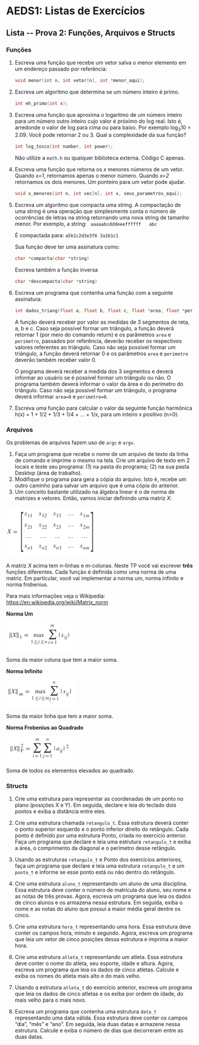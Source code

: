 # AEDS1: Listas de Exercícios

## Lista -- Prova 2: Funções, Arquivos e Structs

### Funções

1. Escreva uma função que recebe um vetor salva o menor elemento em um
   endereço passado por referência:
   ```c
   void menor(int n, int vetor[n], int *menor_aqui);
   ```

1. Escreva um algoritmo que determina se um número inteiro é primo.
   ```c
   int eh_primo(int x);
   ```

1. Escreva uma função que aproxima o logaritmo de um número inteiro para um
   número outro inteiro cujo valor é próximo do log real. Isto é, arredonde o
   valor de log para cima ou para baixo. Por exemplo log<sub>3</sub>10 = 2.09.
   Você pode retornar 2 ou 3. Qual a complexidade da sua função?
   ```c
   int log_tosco(int number, int power);
   ```
   Não utilize a `math.h` ou qualquer biblioteca externa. Código C apenas.

1. Escreva uma função que retorna os *x* menores números de um vetor. Quando
   *x=1*, retornamos apenas o menor número. Quando *x=2* retornamos os dois
   menores. Um ponteiro para um vetor pode ajudar.
   ```c
   void x_menores(int n, int vec[n], int x, seus_parametros_aqui);
   ```

1. Escreva um algoritmo que compacta uma string. A compactação de uma string
   é uma operação que simplesmente conta o número de ocorrências de letras na
   string retornando uma nova string de tamanho menor. Por exemplo, a string:
   ``` aaaaabcdddeeeffffff   abc```

   É compactada para:
   ```a5b1c2d3e3f6 3a1b1c1```

   Sua função deve ter uma assinatura como:
   ```c
   char *compacta(char *string)
   ```

   Escreva também a função inversa
   ```c
   char *descompacta(char *string)
   ```

1. Escreva um programa que contenha uma função com a seguinte assinatura:
   ```c
   int dados_triang(float a, float b, float c, float *area, float *perímetro);
   ```

   A função deverá receber por valor as medidas de 3 segmentos de reta, a, b e
   c.  Caso seja possível formar um triângulo, a função deverá retornar 1 (por
   meio do comando return) e os parâmetros `area` e `perimetro`, passados por
   referência, deverão receber os respectivos valores referentes ao triângulo.
   Caso não seja possível formar um triângulo, a função deverá retornar 0 e os
   parâmetros `area` e `perimetro` deverão também receber valor 0.

   O programa deverá receber a medida dos 3 segmentos e deverá informar ao
   usuário se é possível formar um triângulo ou não. O programa também deverá
   informar o valor da área e do perímetro do triângulo. Caso não seja possível
   formar um triângulo, o programa deverá informar `area=0` e `perimetro=0`.

1. Escreva uma função para calcular o valor da seguinte função harmônica
   h(x) = 1 + 1/2 + 1/3 + 1/4 + ... + 1/x, para um inteiro x positivo (n>0).

### Arquivos

Os problemas de arquivos fazem uso de `argc` e `argv`.

1. Faça um programa que recebe o nome de um arquivo de texto da linha de comando
   e imprime o mesmo na tela. Crie um arquivo de texto em 2 locais e teste seu
   programa: (1) na pasta do programa; (2) na sua pasta Desktop (área de trabalho).
1. Modifique o programa para gera a cópia do arquivo. Isto é, recebe um outro caminho
   para salvar um arquivo que é uma cópia do anterior.
1. Um conceito bastante utilizado na álgebra linear é o de norma de matrizes e
   vetores. Então, vamos iniciar definindo uma matriz *X*:

![Matriz](matriz.png)

<!---
$$
X = \begin{bmatrix}
    x_{11}       & x_{12} & x_{13} & \dots & x_{1m} \\
    x_{21}       & x_{22} & x_{23} & \dots & x_{2m}\\
   \dots & \dots & \dots & \dots & \dots\\
    x_{n1}       & x_{n2} & x_{n3} & \dots & x_{nm}
\end{bmatrix}
$$
-->

A matriz *X* acima tem n-linhas e m-colunas. Neste TP você vai escrever **três**
funções diferentes. Cada função é definida como uma norma de uma matriz.
Em particular, você vai implementar a norma um, norma infinito e norma
frobenius. 

Para mais informações veja o Wikipedia:
https://en.wikipedia.org/wiki/Matrix_norm

**Norma Um**

![Norma1](normaum.png)

<!---
$$ \|X\|_1 = \max_{1 \leq j \leq n} \sum_{i=1}^m | x_{ij} | $$
--->

Soma da maior coluna que tem a maior soma.

**Norma Infinito**

![NormaInf](normainf.png)

<!---
$$ \|X\|_\infty = \max_{1 \leq i \leq m} \sum _{j=1}^n | x_{ij} | $$
--->

Soma da maior linha que tem a maior soma.

**Norma Frobenius ao Quadrado**

![NormaFro](normfro.png)

<!---
$$\|X\|_{\rm F}^2 =\sum_{i=1}^m\sum_{j=1}^n |a_{ij}|^2 $$
--->

Soma de todos os elementos elevados ao quadrado.


### Structs

1. Crie uma estrutura para representar as coordenadas de um ponto no plano
   (posições X e Y). Em seguida, declare e leia do teclado dois pontos e exiba
   a distância entre eles.

1. Crie uma estrutura chamada `retangulo_t`. Essa estrutura deverá conter o
   ponto superior esquerdo e o ponto inferior direito do retângulo. Cada ponto
   é definido por uma estrutura Ponto, criada no exercício anterior. Faça um
   programa que declare e leia uma estrutura `retangulo_t` e exiba a área, o
   comprimento da diagonal e o perímetro desse retângulo.

1. Usando as estruturas `retangulo_t` e Ponto dos exercícios anteriores, faça
   um programa que declare e leia uma estrutura `retangulo_t` e um `ponto_t` e
   informe se esse ponto está ou não dentro do retângulo.

1. Crie uma estrutura `aluno_t` representando um aluno de uma disciplina. Essa
   estrutura deve conter o número de matrícula do aluno, seu nome e as notas de
   três provas. Agora, escreva um programa que leia os dados de cinco alunos e
   os armazena nessa estrutura. Em seguida, exiba o nome e as notas do aluno
   que possui a maior média geral dentre os cinco.

1. Crie uma estrutura `hora_t` representando uma hora. Essa estrutura deve
   conter os campos hora, minuto e segundo. Agora, escreva um programa que leia
   um vetor de cinco posições dessa estrutura e imprima a maior hora.

1. Crie uma estrutura `atleta_t` representando um atleta. Essa estrutura deve
   conter o nome do atleta, seu esporte, idade e altura. Agora, escreva um
   programa que leia os dados de cinco atletas.  Calcule e exiba os nomes do
   atleta mais alto e do mais velho.

1. Usando a estrutura `atleta_t` do exercício anterior, escreva um programa que
   leia os dados de cinco atletas e os exiba por ordem de idade, do mais velho
   para o mais novo.

1. Escreva um programa que contenha uma estrutura `data_t` representando uma
   data válida. Essa estrutura deve conter os campos “dia”, “mês” e “ano”. Em
   seguida, leia duas datas e armazene nessa estrutura. Calcule e exiba o
   número de dias que decorreram entre as duas datas.
